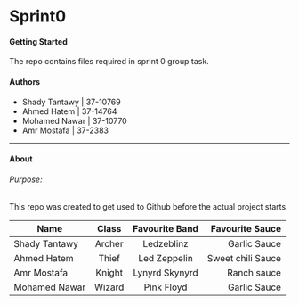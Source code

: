 # Sprint0
#### Getting Started
The repo contains files required in sprint 0 group task.
#### Authors
- Shady Tantawy | 37-10769
- Ahmed Hatem | 37-14764
- Mohamed Nawar | 37-10770
- Amr Mostafa | 37-2383
***
#### About
###### Purpose:
This repo was created to get used to Github before the actual project starts.

| Name | Class | Favourite Band | Favourite Sauce | 
|------|:-----:|:---------------:|---------------:|
| Shady Tantawy | Archer | Ledzeblinz | Garlic Sauce |
| Ahmed Hatem | Thief | Led Zeppelin | Sweet chili Sauce |
| Amr Mostafa | Knight | Lynyrd Skynyrd | Ranch sauce |
| Mohamed Nawar | Wizard | Pink Floyd | Garlic Sauce |